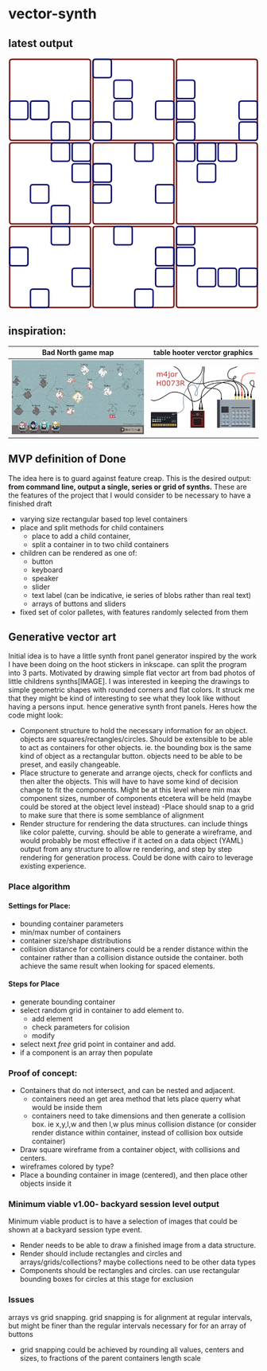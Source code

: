# vector-synth

## latest output

![Latest out](out.png)

## inspiration:
Bad North game map            |  table hooter verctor graphics
:-------------------------:|:-------------------------:
![Bad North game map](badnorthmap.jpg)  |  ![majorhooter](majorhooter.png)


## MVP definition of Done

The idea here is to guard against feature creap. 
This is the desired output:
__from command line, output a single, series or grid of synths.__
These are the features of the project
that I would consider to be necessary to have a finished draft
- varying size rectangular based top level containers
- place and split methods for child containers
    - place to add a child container, 
    - split a container in to two child containers
- children can be rendered as one of:
    - button
    - keyboard
    - speaker
    - slider
    - text label (can be indicative, ie series of blobs rather than real text)
    - arrays of buttons and sliders
- fixed set of color palletes, with features randomly selected from them

## Generative vector art
Initial idea is to have a little synth front panel generator inspired by the work I have been doing on the hoot stickers in inkscape.
can split the program into 3 parts.
Motivated by drawing simple flat vector art from bad photos of little childrens synths[IMAGE]. I was interested in keeping the drawings to simple geometric shapes with rounded corners and flat colors. It struck me that they might be kind of interesting to see what they look like without having a persons input. hence generative synth front panels.
Heres how the code might look:
- Component structure to hold the necessary information for an object. objects are squares/rectangles/circles. Should be extensible to be able to act as containers for other objects. ie. the bounding box is the same kind of object as a rectangular button. objects need to be able to be preset, and easily changeable.
- Place structure to generate and arrange ojects, check for conflicts and then alter the objects. This will have to have some kind of decision change to fit the components. Might be at this level where min max component sizes, number of components etcetera will be held (maybe could be stored at the object level instead)
-Place should snap to a grid to make sure that there is some semblance of alignment
- Render structure for rendering the data structures. can include things like color palette, curving. should be able to generate a wireframe, and would probably be most effective if it acted on a data object (YAML) output from any structure to allow re rendering, and step by step rendering for generation process. Could be done with cairo to leverage existing experience.
### Place algorithm
#### Settings for Place:
- bounding container parameters
- min/max number of containers
- container size/shape distributions
- collision distance for containers could be a render distance within the container rather than a collision distance outside the container. both achieve the same result when looking for spaced elements.
#### Steps for Place
- generate bounding container
- select random grid in container to add element to.
  - add element
  - check parameters for colision
  - modify
- select next _free_ grid point in container and add.
- if a component is an array then populate
### Proof of concept:
- Containers that do not intersect, and can be nested and adjacent.
  - containers need an get area method that lets place querry what would be inside them
  - containers need to take dimensions and then generate a collision box. ie x,y,l,w and then l,w plus minus collision distance (or consider render distance within container, instead of collision box outside container)
- Draw square wireframe from a container object, with collisions and centers.
- wireframes colored by type?
- Place a bounding container in image (centered), and then place other objects inside it

### Minimum viable v1.00- backyard session level output
Minimum viable product is to have a selection of images that could be shown at a backyard session type event.
- Render needs to be able to draw a finished image from a data structure.
- Render should include rectangles and circles and arrays/grids/collections? maybe collections need to be other data types
- Components should be rectangles and circles. can use rectangular bounding boxes for circles at this stage for exclusion


### Issues
arrays vs grid snapping.
grid snapping is for alignment at regular intervals, but might be finer than the regular intervals necessary for for an array of buttons
- grid snapping could be achieved by rounding all values, centers and sizes, to fractions of the parent containers length scale
